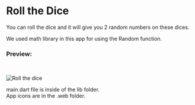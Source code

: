 # Roll the Dice
You can roll the dice and it will give you 2 random numbers on these dices.

We used math library in this app for using the Random function.<br>

### Preview:
<br>

![Roll the dice](https://user-images.githubusercontent.com/118076077/209688218-b67bf5d6-7075-433a-84d0-4b4a1e2e02f1.gif)

main.dart file is inside of the lib folder.<br>
App icons are in the .web folder.
